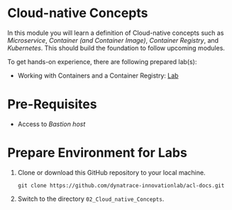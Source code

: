 # Cloud-native Concepts

In this module you will learn a definition of Cloud-native concepts such as *Microservice*, *Container (and Container Image)*, *Container Registry*, and *Kubernetes*. This should build the foundation to follow upcoming modules.   

To get hands-on experience, there are following prepared lab(s):  
* Working with Containers and a Container Registry: [Lab](./01_Working_with_Containers)

# Pre-Requisites

* Access to *Bastion host*

# Prepare Environment for Labs

1. Clone or download this GitHub repository to your local machine.
    ```
    git clone https://github.com/dynatrace-innovationlab/acl-docs.git
    ```

1. Switch to the directory `02_Cloud_native_Concepts`.